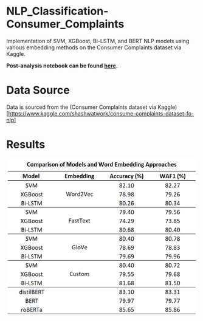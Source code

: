 # NLP_Classification-Consumer_Complaints
Implementation of SVM, XGBoost, Bi-LSTM, and BERT NLP models using various embedding methods on the Consumer Complaints dataset via Kaggle.

**Post-analysis notebook can be found [here](https://github.com/Patrickdg/NLP_Classification-Consumer_Complaints/blob/main/post_analysis.ipynb).**

# Data Source
Data is sourced from the (Consumer Complaints dataset via Kaggle)[https://www.kaggle.com/shashwatwork/consume-complaints-dataset-fo-nlp]

# Results
![Results Table](/results_summary.png?raw=true)  
